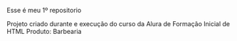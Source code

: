 Esse é meu 1º repositorio

Projeto criado durante e execução do curso da Alura de Formação Inicial de HTML
Produto: Barbearia
